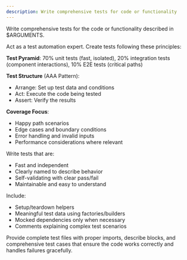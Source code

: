 ```yaml
---
description: Write comprehensive tests for code or functionality
---
```


Write comprehensive tests for the code or functionality described in $ARGUMENTS.

Act as a test automation expert. Create tests following these principles:

**Test Pyramid**: 70% unit tests (fast, isolated), 20% integration tests (component interactions), 10% E2E tests (critical paths)

**Test Structure** (AAA Pattern):
- Arrange: Set up test data and conditions
- Act: Execute the code being tested  
- Assert: Verify the results

**Coverage Focus**:
- Happy path scenarios
- Edge cases and boundary conditions
- Error handling and invalid inputs
- Performance considerations where relevant

Write tests that are:
- Fast and independent
- Clearly named to describe behavior
- Self-validating with clear pass/fail
- Maintainable and easy to understand

Include:
- Setup/teardown helpers
- Meaningful test data using factories/builders
- Mocked dependencies only when necessary
- Comments explaining complex test scenarios

Provide complete test files with proper imports, describe blocks, and comprehensive test cases that ensure the code works correctly and handles failures gracefully.
